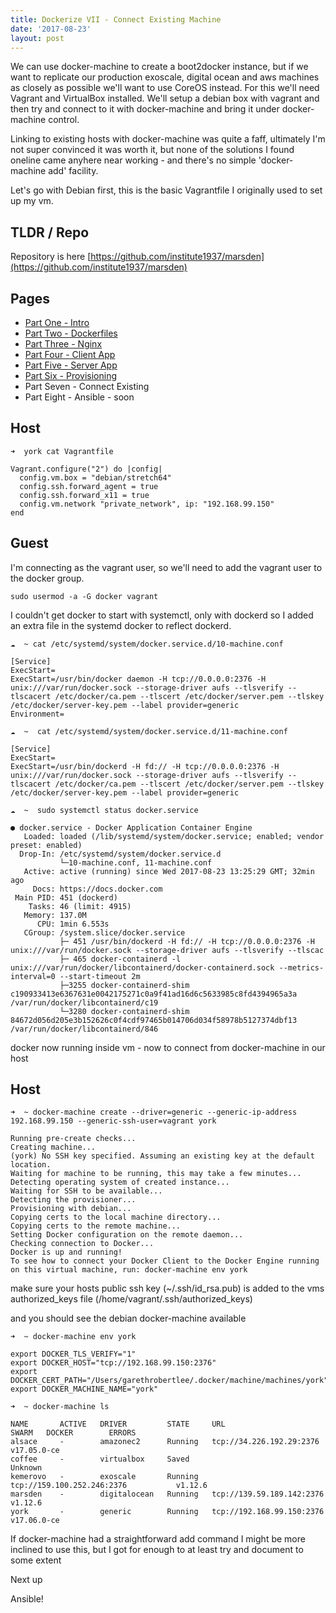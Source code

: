 ```yaml
---
title: Dockerize VII - Connect Existing Machine
date: '2017-08-23'
layout: post
---
```


We can use docker-machine to create a boot2docker instance, but if we want to replicate our production exoscale, digital ocean and aws machines as closely as possible we'll want to use CoreOS instead. For this we'll need Vagrant and VirtualBox installed. We'll setup a debian box with vagrant and then try and connect to it with docker-machine and bring it under docker-machine control.

Linking to existing hosts with docker-machine was quite a faff, ultimately I'm not super convinced it was worth it, but none of the solutions I found oneline came anyhere near working - and there's no simple 'docker-machine add' facility.

Let's go with Debian first, this is the basic Vagrantfile I originally used to set up my vm.

TLDR / Repo
----

Repository is here [https://github.com/institute1937/marsden](https://github.com/institute1937/marsden) 

Pages
----

* [Part One - Intro](../2017-08-17---dockerize-i-intro/)
* [Part Two - Dockerfiles](../2017-08-18---dockerize-ii-dockerfiles/)
* [Part Three - Nginx](../2017-08-21---dockerize-iii-nginx/) 
* [Part Four - Client App](../2017-08-21---dockerize-iv-client-container/) 
* [Part Five - Server App](../2017-08-21---dockerize-v-clojure-container/) 
* [Part Six - Provisioning](../2017-08-21---dockerize-vi-provision-exoscale/ )
* Part Seven - Connect Existing
* Part Eight - Ansible - soon

Host
---
```
➜  york cat Vagrantfile
```
```
Vagrant.configure("2") do |config|
  config.vm.box = "debian/stretch64"
  config.ssh.forward_agent = true
  config.ssh.forward_x11 = true
  config.vm.network "private_network", ip: "192.168.99.150"
end
```

Guest
---

I'm connecting as the vagrant user, so we'll need to add the vagrant user to the docker group.

```
sudo usermod -a -G docker vagrant
```

I couldn't get docker to start with systemctl, only with dockerd so I added an extra file in the systemd docker to reflect dockerd.

```
☁  ~ cat /etc/systemd/system/docker.service.d/10-machine.conf
```
```
[Service]
ExecStart=
ExecStart=/usr/bin/docker daemon -H tcp://0.0.0.0:2376 -H unix:///var/run/docker.sock --storage-driver aufs --tlsverify --tlscacert /etc/docker/ca.pem --tlscert /etc/docker/server.pem --tlskey /etc/docker/server-key.pem --label provider=generic
Environment=
```

```
☁  ~  cat /etc/systemd/system/docker.service.d/11-machine.conf
```
```
[Service]
ExecStart=
ExecStart=/usr/bin/dockerd -H fd:// -H tcp://0.0.0.0:2376 -H unix:///var/run/docker.sock --storage-driver aufs --tlsverify --tlscacert /etc/docker/ca.pem --tlscert /etc/docker/server.pem --tlskey /etc/docker/server-key.pem --label provider=generic
```


```
☁  ~  sudo systemctl status docker.service
```
```
● docker.service - Docker Application Container Engine
   Loaded: loaded (/lib/systemd/system/docker.service; enabled; vendor preset: enabled)
  Drop-In: /etc/systemd/system/docker.service.d
           └─10-machine.conf, 11-machine.conf
   Active: active (running) since Wed 2017-08-23 13:25:29 GMT; 32min ago
     Docs: https://docs.docker.com
 Main PID: 451 (dockerd)
    Tasks: 46 (limit: 4915)
   Memory: 137.0M
      CPU: 1min 6.553s
   CGroup: /system.slice/docker.service
           ├─ 451 /usr/bin/dockerd -H fd:// -H tcp://0.0.0.0:2376 -H unix:///var/run/docker.sock --storage-driver aufs --tlsverify --tlscac
           ├─ 465 docker-containerd -l unix:///var/run/docker/libcontainerd/docker-containerd.sock --metrics-interval=0 --start-timeout 2m
           ├─3255 docker-containerd-shim c190933413e6367631e0042175271c0a9f41ad16d6c5633985c8fd4394965a3a /var/run/docker/libcontainerd/c19
           └─3280 docker-containerd-shim 84672d056d205e3b152626c0f4cdf97465b014706d034f58978b5127374dbf13 /var/run/docker/libcontainerd/846
```

docker now running inside vm - now to connect from docker-machine in our host

Host
---
```
➜  ~ docker-machine create --driver=generic --generic-ip-address 192.168.99.150 --generic-ssh-user=vagrant york
```
```
Running pre-create checks...
Creating machine...
(york) No SSH key specified. Assuming an existing key at the default location.
Waiting for machine to be running, this may take a few minutes...
Detecting operating system of created instance...
Waiting for SSH to be available...
Detecting the provisioner...
Provisioning with debian...
Copying certs to the local machine directory...
Copying certs to the remote machine...
Setting Docker configuration on the remote daemon...
Checking connection to Docker...
Docker is up and running!
To see how to connect your Docker Client to the Docker Engine running on this virtual machine, run: docker-machine env york
```

make sure your hosts public ssh key (~/.ssh/id_rsa.pub) is added to the vms authorized_keys file (/home/vagrant/.ssh/authorized_keys)

and you should see the debian docker-machine available

```
➜  ~ docker-machine env york
```
```
export DOCKER_TLS_VERIFY="1"
export DOCKER_HOST="tcp://192.168.99.150:2376"
export DOCKER_CERT_PATH="/Users/garethrobertlee/.docker/machine/machines/york"
export DOCKER_MACHINE_NAME="york"
```

```
➜  ~ docker-machine ls
```
```
NAME       ACTIVE   DRIVER         STATE     URL                          SWARM   DOCKER        ERRORS
alsace     -        amazonec2      Running   tcp://34.226.192.29:2376             v17.05.0-ce
coffee     -        virtualbox     Saved                                          Unknown
kemerovo   -        exoscale       Running   tcp://159.100.252.246:2376           v1.12.6
marsden    -        digitalocean   Running   tcp://139.59.189.142:2376            v1.12.6
york       -        generic        Running   tcp://192.168.99.150:2376            v17.06.0-ce
```

If docker-machine had a straightforward add command I might be more inclined to use this, but I got for enough to at least try and document to some extent

Next up

Ansible!






